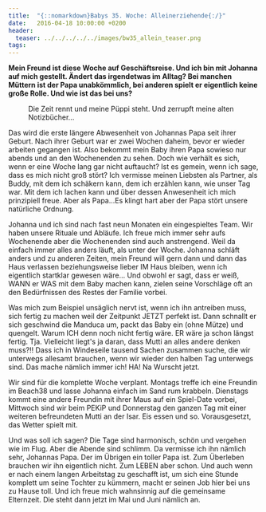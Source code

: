 ```yaml
---
title:  "{::nomarkdown}Babys 35. Woche: Alleinerziehende{:/}"
date:   2016-04-18 10:00:00 +0200
header:
  teaser: ../../../../../images/bw35_allein_teaser.png
tags:
---
```

**Mein Freund ist diese Woche auf Geschäftsreise. Und ich bin mit Johanna auf mich gestellt. Ändert das irgendetwas im Alltag? Bei manchen Müttern ist der Papa unabkömmlich, bei anderen spielt er eigentlich keine große Rolle. Und wie ist das bei uns?**

<figure>
  <img src="../../../../../images/bw35_allein.jpg" alt="">
  <figcaption>Die Zeit rennt und meine Püppi steht. Und zerrupft meine alten Notizbücher...</figcaption>
</figure>

Das wird die erste längere Abwesenheit von Johannas Papa seit ihrer Geburt. Nach ihrer Geburt war er zwei Wochen daheim, bevor er wieder arbeiten gegangen ist. Also bekommt mein Baby ihren Papa sowieso nur abends und an den Wochenenden zu sehen. Doch wie verhält es sich, wenn er eine Woche lang gar nicht auftaucht? Ist es gemein, wenn ich sage, dass es mich nicht groß stört? Ich vermisse meinen Liebsten als Partner, als Buddy, mit dem ich schäkern kann, dem ich erzählen kann, wie unser Tag war. Mit dem ich lachen kann und über dessen Anwesenheit ich mich prinzipiell freue. Aber als Papa...Es klingt hart aber der Papa stört unsere natürliche Ordnung.

Johanna und ich sind nach fast neun Monaten ein eingespieltes Team. Wir haben unsere Rituale und Abläufe. Ich freue mich immer sehr aufs Wochenende aber die Wochenenden sind auch anstrengend. Weil da einfach immer alles anders läuft, als unter der Woche. Johanna schläft anders und zu anderen Zeiten, mein Freund will gern dann und dann das Haus verlassen beziehungsweise lieber IM Haus bleiben, wenn ich eigentlich startklar gewesen wäre... Und obwohl er sagt, dass er weiß, WANN er WAS mit dem Baby machen kann, zielen seine Vorschläge oft an den Bedürfnissen des Restes der Familie vorbei.

Was mich zum Beispiel unsäglich nervt ist, wenn ich ihn antreiben muss, sich fertig zu machen weil der Zeitpunkt JETZT perfekt ist. Dann schnallt er sich geschwind die Manduca um, packt das Baby ein (ohne Mütze) und quengelt. Warum ICH denn noch nicht fertig wäre. ER wäre ja schon längst fertig. Tja. Vielleicht liegt's ja daran, dass Mutti an alles andere denken muss?!! Dass ich in Windeseile tausend Sachen zusammen suche, die wir unterwegs allesamt brauchen, wenn wir wieder den halben Tag unterwegs sind. Das mache nämlich immer ich! HA! Na Wurscht jetzt.

Wir sind für die komplette Woche verplant. Montags treffe ich eine Freundin im Beach38 und lasse Johanna einfach im Sand rum krabbeln. Dienstags kommt eine andere Freundin mit ihrer Maus auf ein Spiel-Date vorbei, Mittwoch sind wir beim PEKiP und Donnerstag den ganzen Tag mit einer weiteren befreundeten Mutti an der Isar. Eis essen und so. Vorausgesetzt, das Wetter spielt mit. 

Und was soll ich sagen? Die Tage sind harmonisch, schön und vergehen wie im Flug. Aber die Abende sind schlimm. Da vermisse ich ihn nämlich sehr, Johannas Papa. Der im Übrigen ein toller Papa ist. Zum Überleben brauchen wir ihn eigentlich nicht. Zum LEBEN aber schon. Und auch wenn er nach einem langen Arbeitstag zu geschafft ist, um sich eine Stunde komplett um seine Tochter zu kümmern, macht er seinen Job hier bei uns zu Hause toll. Und ich freue mich wahnsinnig auf die gemeinsame Elternzeit. Die steht dann jetzt im Mai und Juni nämlich an.